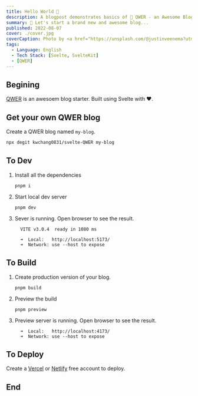```yaml
---
title: Hello World 👋
description: A blogpost demonstrates basics of 🚀 QWER - an Awesome Blog Starter, Built using Svelte with ❤
summary: 🎉 Let's start a brand new and awesome blog...
published: 2022-08-07
cover: ./cover.jpg
coverCaption: Photo by <a href="https://unsplash.com/@justinveenema?utm_source=unsplash&utm_medium=referral&utm_content=creditCopyText">Justin Veenema</a> on <a href="https://unsplash.com/s/photos/motivation?utm_source=unsplash&utm_medium=referral&utm_content=creditCopyText">Unsplash</a>
tags:
  - Language: English
  - Tech Stack: [Svelte, SvelteKit]
  - [QWER]
---
```


## Begining

[QWER](https://www.github.com/kwchang0831/svelte-QWER) is an awesoem blog starter. Built using Svelte with ❤.

## Get your own QWER blog

Create a QWER blog named `my-blog`.

```sh
npx degit kwchang0831/svelte-QWER my-blog
```

## To Dev

1. Install all the dependencies

   ```shell
   pnpm i
   ```

1. Start local dev server

   ```shell
   pnpm dev
   ```

1. Sever is running. Open browser to see the result.

   ```shell
     VITE v3.0.4  ready in 1080 ms

     ➜  Local:   http://localhost:5173/
     ➜  Network: use --host to expose
   ```

## To Build

1. Create production version of your blog.

   ```shell
   pnpm build
   ```

1. Preview the build

   ```shell
   pnpm preview
   ```

1. Preview server is running. Open browser to see the result.

   ```shell
     ➜  Local:   http://localhost:4173/
     ➜  Network: use --host to expose
   ```

## To Deploy

Create a [Vercel](https://vercel.com/) or [Netlify](https://www.netlify.com/) free account to deploy.

## End
